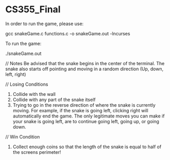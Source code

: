 # CS355_Final

In order to run the game, please use:

gcc snakeGame.c functions.c -o snakeGame.out -lncurses

To run the game:

./snakeGame.out

// Notes
Be advised that the snake begins in the center of the terminal. The snake
also starts off pointing and moving in a random direction (Up, down, left, right)

// Losing Conditions
1. Collide with the wall
2. Collide with any part of the snake itself
3. Trying to go in the reverse direction of where the snake is currently moving.
For example, if the snake is going left, clicking right will automatically end
the game. The only legitimate moves you can make if your snake is going left,
are to continue going left, going up, or going down.

// Win Condition
1. Collect enough coins so that the length of the snake is equal to half of the
screens perimeter!